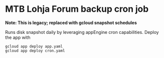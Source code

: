 # MTB Lohja Forum backup cron job

**Note: This is legacy; replaced with gcloud snapshot schedules**

Runs disk snapshot daily by leveraging appEngine cron capabilities.
Deploy the app with

    gcloud app deploy app.yaml
    gcloud app deploy cron.yaml

